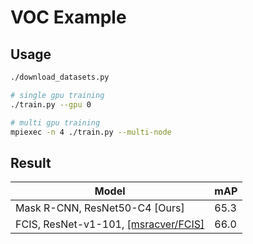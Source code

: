 # VOC Example


## Usage

```bash
./download_datasets.py

# single gpu training
./train.py --gpu 0

# multi gpu training
mpiexec -n 4 ./train.py --multi-node
```


## Result

| Model                          | mAP  |
|--------------------------------|------|
| Mask R-CNN, ResNet50-C4 [Ours] | 65.3 |
| FCIS, ResNet-v1-101, [[msracver/FCIS]](https://github.com/msracver/FCIS) | 66.0 |
